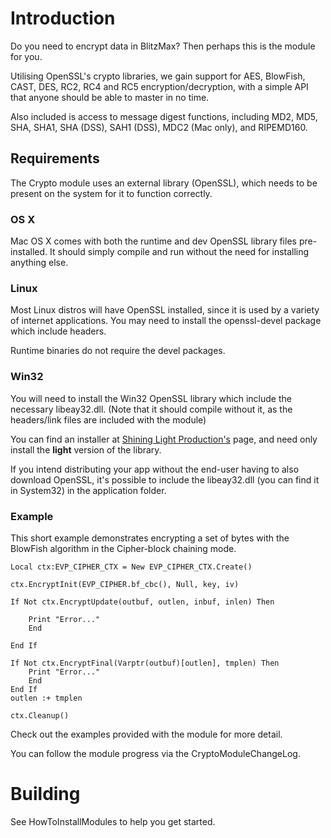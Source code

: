 # Introduction #

Do you need to encrypt data in BlitzMax? Then perhaps this is the module for you.

Utilising OpenSSL's crypto libraries, we gain support for AES, BlowFish, CAST, DES, RC2, RC4 and RC5 encryption/decryption, with a simple API that anyone should be able to master in no time.

Also included is access to message digest functions, including MD2, MD5, SHA, SHA1, SHA (DSS), SAH1 (DSS), MDC2 (Mac only), and RIPEMD160.

## Requirements ##
The Crypto module uses an external library (OpenSSL), which needs to be present on the system for it to function correctly.

### OS X ###
Mac OS X comes with both the runtime and dev OpenSSL library files pre-installed. It should simply compile and run without the need for installing anything else.

### Linux ###
Most Linux distros will have OpenSSL installed, since it is used by a variety of internet applications. You may need to install the openssl-devel package which include headers.

Runtime binaries do not require the devel packages.

### Win32 ###
You will need to install the Win32 OpenSSL library which include the necessary libeay32.dll. (Note that it should compile without it, as the headers/link files are included with the module)

You can find an installer at [Shining Light Production's](http://www.slproweb.com/products/Win32OpenSSL.html) page, and need only install the **light** version of the library.

If you intend distributing your app without the end-user having to also download OpenSSL, it's possible to include the libeay32.dll (you can find it in System32) in the application folder.

### Example ###
This short example demonstrates encrypting a set of bytes with the BlowFish algorithm in the Cipher-block chaining mode.
```
Local ctx:EVP_CIPHER_CTX = New EVP_CIPHER_CTX.Create()

ctx.EncryptInit(EVP_CIPHER.bf_cbc(), Null, key, iv)

If Not ctx.EncryptUpdate(outbuf, outlen, inbuf, inlen) Then

	Print "Error..."
	End
	
End If

If Not ctx.EncryptFinal(Varptr(outbuf)[outlen], tmplen) Then
	Print "Error..."
	End
End If
outlen :+ tmplen

ctx.Cleanup()
```

Check out the examples provided with the module for more detail.

You can follow the module progress via the CryptoModuleChangeLog.

# Building #

See HowToInstallModules to help you get started.